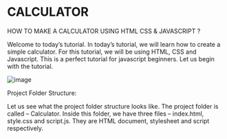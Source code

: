 # CALCULATOR
HOW TO MAKE A CALCULATOR USING HTML CSS & JAVASCRIPT ?

Welcome to today’s tutorial. In today’s tutorial, we will learn how to create a simple calculator. For this tutorial, we will be using HTML, CSS and Javascript. This is a perfect tutorial for javascript beginners. Let us begin with the tutorial.

![image](https://user-images.githubusercontent.com/60469322/164974001-1bd4b520-4543-4c54-a84a-6c9d7df31dc3.png)

Project Folder Structure:

Let us see what the project folder structure looks like. The project folder is called – Calculator. Inside this folder, we have three files – index.html, style.css and script.js. They are HTML document, stylesheet and script respectively.
